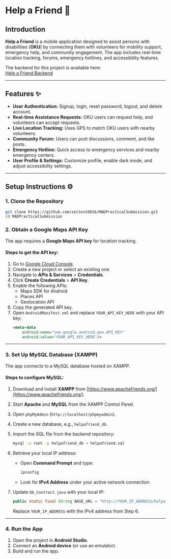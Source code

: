 # Help a Friend 🚀

## Introduction
**Help a Friend** is a mobile application designed to assist persons with disabilities (**OKU**) by connecting them with volunteers for mobility support, emergency help, and community engagement. The app includes real-time location tracking, forums, emergency hotlines, and accessibility features.

The backend for this project is available here:  
[Help a Friend Backend](https://github.com/zec0816/helpafriend)

---

## Features ✨
- **User Authentication:** Signup, login, reset password, logout, and delete account.
- **Real-time Assistance Requests:** OKU users can request help, and volunteers can accept requests.
- **Live Location Tracking:** Uses GPS to match OKU users with nearby volunteers.
- **Community Forum:** Users can post discussions, comment, and like posts.
- **Emergency Hotline:** Quick access to emergency services and nearby emergency centers.
- **User Profile & Settings:** Customize profile, enable dark mode, and adjust accessibility settings.

---

## Setup Instructions ⚙️

### 1. Clone the Repository
```sh
git clone https://github.com/zectest0816/MADPracticalSubmission.git
cd MADPracticalSubmission
```

### 2. Obtain a Google Maps API Key 
The app requires a **Google Maps API key** for location tracking.

#### Steps to get the API key:
1. Go to [Google Cloud Console](https://console.cloud.google.com/).
2. Create a new project or select an existing one.
3. Navigate to **APIs & Services** > **Credentials**.
4. Click **Create Credentials** > **API Key**.
5. Enable the following APIs:
   - Maps SDK for Android
   - Places API
   - Geolocation API
6. Copy the generated API key.
7. Open `AndroidManifest.xml` and replace `YOUR_API_KEY_HERE` with your API key:
   ```xml
   <meta-data
       android:name="com.google.android.geo.API_KEY"
       android:value="YOUR_API_KEY_HERE"/>
   ```

---

### 3. Set Up MySQL Database (XAMPP) 
The app connects to a MySQL database hosted on XAMPP.

#### Steps to configure MySQL:
1. Download and install **XAMPP** from [https://www.apachefriends.org/](https://www.apachefriends.org/).
2. Start **Apache** and **MySQL** from the XAMPP Control Panel.
3. Open `phpMyAdmin` (`http://localhost/phpmyadmin`).
4. Create a new database, e.g., `helpafriend_db`.
5. Import the SQL file from the backend repository:
   ```sh
   mysql -u root -p helpafriend_db < helpafriend.sql
   ```
6. Retrieve your local IP address:
   - Open **Command Prompt** and type:
     ```sh
     ipconfig
     ```
   - Look for **IPv4 Address** under your active network connection.

7. Update `Db_Contract.java` with your local IP:
   ```java
   public static final String BASE_URL = "http://YOUR_IP_ADDRESS/helpafriend/";
   ```
   Replace `YOUR_IP_ADDRESS` with the IPv4 address from Step 6.

---

### 4. Run the App 
1. Open the project in **Android Studio**.
2. Connect an **Android device** (or use an emulator).
3. Build and run the app.
